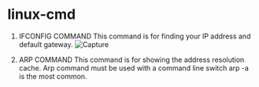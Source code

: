 # linux-cmd
1. IFCONFIG COMMAND
This command is for finding your IP address and default gateway.
![Capture](https://user-images.githubusercontent.com/44020138/106436795-607a5a00-6429-11eb-8331-b2ed9f6c507d.JPG)

2. ARP COMMAND
This command is for showing the address resolution cache. Arp command must be used with a command line switch arp -a is the most common.

